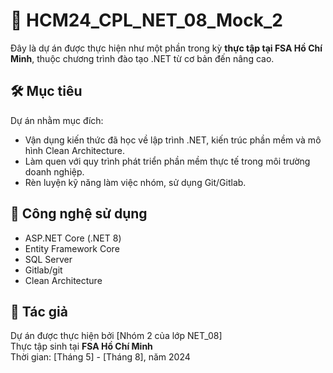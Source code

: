 # 🌿 HCM24_CPL_NET_08_Mock_2

Đây là dự án được thực hiện như một phần trong kỳ **thực tập tại FSA Hồ Chí Minh**, thuộc chương trình đào tạo .NET từ cơ bản đến nâng cao.

## 🛠 Mục tiêu

Dự án nhằm mục đích:
- Vận dụng kiến thức đã học về lập trình .NET, kiến trúc phần mềm và mô hình Clean Architecture.
- Làm quen với quy trình phát triển phần mềm thực tế trong môi trường doanh nghiệp.
- Rèn luyện kỹ năng làm việc nhóm, sử dụng Git/Gitlab.

## 📁 Công nghệ sử dụng

- ASP.NET Core (.NET 8)
- Entity Framework Core
- SQL Server
- Gitlab/git
- Clean Architecture

## 📍 Tác giả

Dự án được thực hiện bởi [Nhóm 2 của lớp NET_08]  
Thực tập sinh tại **FSA Hồ Chí Minh**  
Thời gian: [Tháng 5] - [Tháng 8], năm 2024
